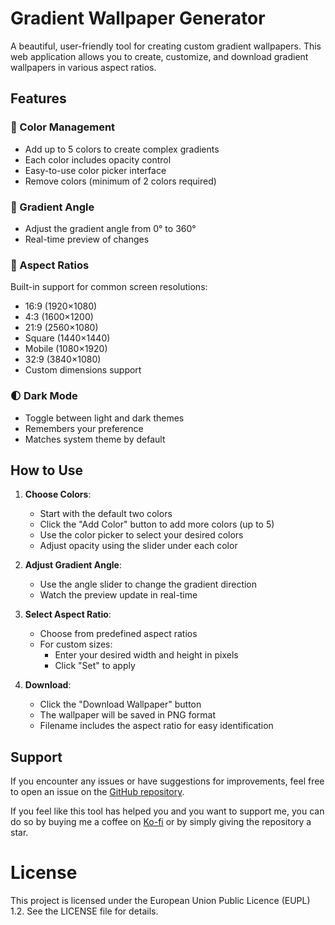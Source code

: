 # Gradient Wallpaper Generator

A beautiful, user-friendly tool for creating custom gradient wallpapers. This web application allows you to create, customize, and download gradient wallpapers in various aspect ratios.

## Features

### 🎨 Color Management
- Add up to 5 colors to create complex gradients
- Each color includes opacity control
- Easy-to-use color picker interface
- Remove colors (minimum of 2 colors required)

### 📐 Gradient Angle
- Adjust the gradient angle from 0° to 360°
- Real-time preview of changes

### 📱 Aspect Ratios
Built-in support for common screen resolutions:
- 16:9 (1920×1080)
- 4:3 (1600×1200)
- 21:9 (2560×1080)
- Square (1440×1440)
- Mobile (1080×1920)
- 32:9 (3840×1080)
- Custom dimensions support

### 🌓 Dark Mode
- Toggle between light and dark themes
- Remembers your preference
- Matches system theme by default

## How to Use

1. **Choose Colors**:
   - Start with the default two colors
   - Click the "Add Color" button to add more colors (up to 5)
   - Use the color picker to select your desired colors
   - Adjust opacity using the slider under each color

2. **Adjust Gradient Angle**:
   - Use the angle slider to change the gradient direction
   - Watch the preview update in real-time

3. **Select Aspect Ratio**:
   - Choose from predefined aspect ratios
   - For custom sizes:
     - Enter your desired width and height in pixels
     - Click "Set" to apply

4. **Download**:
   - Click the "Download Wallpaper" button
   - The wallpaper will be saved in PNG format
   - Filename includes the aspect ratio for easy identification

## Support
If you encounter any issues or have suggestions for improvements, 
feel free to open an issue on the [GitHub repository](https://github.com/AdrianMiller99/gradient_wallpaper_generator/issues/new/choose).

If you feel like this tool has helped you and you want to support me, 
you can do so by buying me a coffee on [Ko-fi](https://ko-fi.com/adrianmiller99) or by simply giving the repository a star.

# License
This project is licensed under the European Union Public Licence (EUPL) 1.2. See the LICENSE file for details.